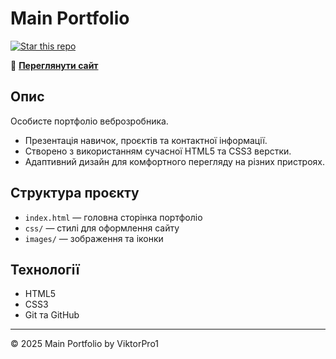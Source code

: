 # Main Portfolio

[![Star this repo](https://img.shields.io/github/stars/ViktorPro1/Main-Portfolio-?style=social)](https://github.com/ViktorPro1/Main-Portfolio-/stargazers)

🔗 **[Переглянути сайт](https://viktorpro1.github.io/Main-Portfolio-/)**

## Опис

Особисте портфоліо веброзробника.

- Презентація навичок, проєктів та контактної інформації.
- Створено з використанням сучасної HTML5 та CSS3 верстки.
- Адаптивний дизайн для комфортного перегляду на різних пристроях.

## Структура проєкту

- `index.html` — головна сторінка портфоліо
- `css/` — стилі для оформлення сайту
- `images/` — зображення та іконки

## Технології

- HTML5
- CSS3
- Git та GitHub

---

© 2025 Main Portfolio by ViktorPro1


